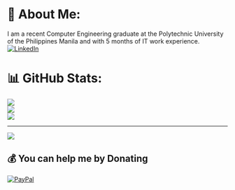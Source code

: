 # 💫 About Me:
I am a recent Computer Engineering graduate at the Polytechnic University of the Philippines Manila and with 5 months of IT work experience.
[![LinkedIn](https://img.shields.io/badge/LinkedIn-%230077B5.svg?logo=linkedin&logoColor=white)](https://linkedin.com/in/https://www.linkedin.com/in/mmtapalla/)

# 📊 GitHub Stats:
![](https://github-readme-stats.vercel.app/api?username=mmtapalla&theme=dark&hide_border=true&include_all_commits=false&count_private=false)<br/>
![](https://github-readme-streak-stats.herokuapp.com/?user=mmtapalla&theme=dark&hide_border=true)<br/>
![](https://github-readme-stats.vercel.app/api/top-langs/?username=mmtapalla&theme=dark&hide_border=true&include_all_commits=false&count_private=false&layout=compact)

---
[![](https://visitcount.itsvg.in/api?id=mmtapalla&icon=0&color=4)](https://visitcount.itsvg.in)

  ## 💰 You can help me by Donating
  [![PayPal](https://img.shields.io/badge/PayPal-00457C?style=for-the-badge&logo=paypal&logoColor=white)](https://paypal.me/tapalla) 
